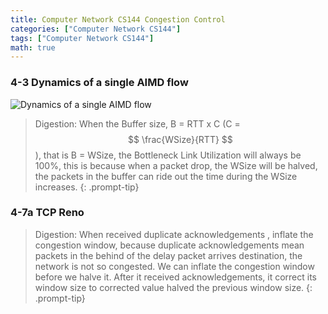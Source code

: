 ```yaml
---
title: Computer Network CS144 Congestion Control
categories: ["Computer Network CS144"]
tags: ["Computer Network CS144"]
math: true
---
```


### 4-3 Dynamics of a single AIMD flow

![Dynamics of a single AIMD flow](\assets\img\post\CS144\congestion-control-note)

> Digestion: When the Buffer size, B = RTT x C (C = $$ \frac{WSize}{RTT} $$), that is B = WSize, the Bottleneck Link Utilization will always be 100%, this is because when a packet drop, the WSize will be halved, the packets in the buffer can ride out the time during the WSize increases.
{: .prompt-tip}

### 4-7a TCP Reno

> Digestion: When received duplicate acknowledgements , inflate the congestion window, because duplicate acknowledgements mean packets in the behind of the delay packet arrives destination, the network is not so congested. We can inflate the congestion window before we halve it. After it received acknowledgements, it correct its window size to corrected value halved the previous window size.
{: .prompt-tip}